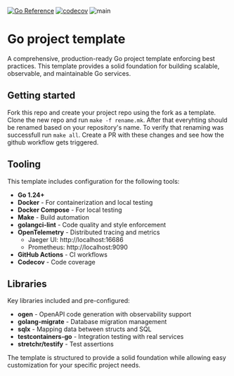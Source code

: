 [![Go Reference](https://pkg.go.dev/badge/github.com/heppu/go-template.svg)](https://pkg.go.dev/github.com/heppu/go-template) [![codecov](https://codecov.io/github/heppu/go-template/graph/badge.svg?token=H3u7Ui9PfC)](https://codecov.io/github/heppu/go-template) ![main](https://github.com/heppu/go-template/actions/workflows/go.yaml/badge.svg?branch=main)

# Go project template

A comprehensive, production-ready Go project template enforcing best practices. This template provides a solid foundation for building scalable, observable, and maintainable Go services.

## Getting started

Fork this repo and create your project repo using the fork as a template. Clone the new repo and run `make -f rename.mk`. After that everyhting should be renamed based on your repository's name. To verify that renaming was successfull run `make all`. Create a PR with these changes and see how the github workflow gets triggered.

## Tooling

This template includes configuration for the following tools:

- **Go 1.24+**
- **Docker** - For containerization and local testing
- **Docker Compose** - For local testing
- **Make** - Build automation
- **golangci-lint** - Code quality and style enforcement
- **OpenTelemetry** - Distributed tracing and metrics
  - Jaeger UI: http://localhost:16686
  - Prometheus: http://localhost:9090
- **GitHub Actions** - CI workflows
- **Codecov** - Code coverage

## Libraries

Key libraries included and pre-configured:

- **ogen** - OpenAPI code generation with observability support
- **golang-migrate** - Database migration management
- **sqlx** - Mapping data between structs and SQL
- **testcontainers-go** - Integration testing with real services
- **stretchr/testify** - Test assertions

The template is structured to provide a solid foundation while allowing easy customization for your specific project needs.
